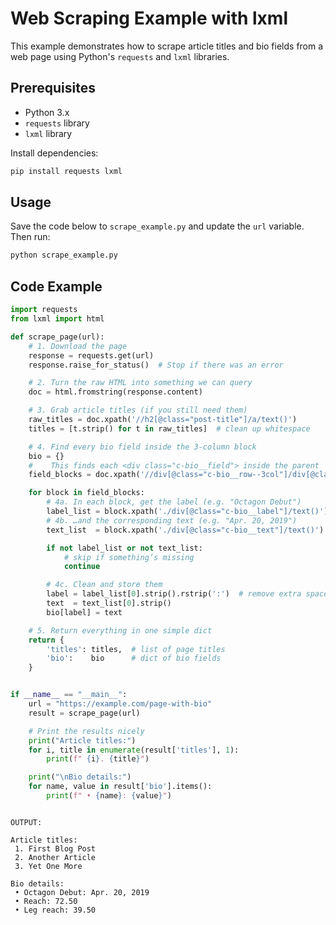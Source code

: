 # Web Scraping Example with lxml

This example demonstrates how to scrape article titles and bio fields from a web page using Python's `requests` and `lxml` libraries.

## Prerequisites

* Python 3.x
* `requests` library
* `lxml` library

Install dependencies:

```bash
pip install requests lxml
```

## Usage

Save the code below to `scrape_example.py` and update the `url` variable. Then run:

```bash
python scrape_example.py
```

## Code Example

```python
import requests
from lxml import html

def scrape_page(url):
    # 1. Download the page
    response = requests.get(url)
    response.raise_for_status()  # Stop if there was an error

    # 2. Turn the raw HTML into something we can query
    doc = html.fromstring(response.content)

    # 3. Grab article titles (if you still need them)
    raw_titles = doc.xpath('//h2[@class="post-title"]/a/text()')
    titles = [t.strip() for t in raw_titles]  # clean up whitespace

    # 4. Find every bio field inside the 3-column block
    bio = {}
    #    This finds each <div class="c-bio__field"> inside the parent
    field_blocks = doc.xpath('//div[@class="c-bio__row--3col"]/div[@class="c-bio__field"]')

    for block in field_blocks:
        # 4a. In each block, get the label (e.g. "Octagon Debut")
        label_list = block.xpath('./div[@class="c-bio__label"]/text()')
        # 4b. …and the corresponding text (e.g. "Apr. 20, 2019")
        text_list  = block.xpath('./div[@class="c-bio__text"]/text()')

        if not label_list or not text_list:
            # skip if something’s missing
            continue

        # 4c. Clean and store them
        label = label_list[0].strip().rstrip(':')  # remove extra spaces/colons
        text  = text_list[0].strip()
        bio[label] = text

    # 5. Return everything in one simple dict
    return {
        'titles': titles,  # list of page titles
        'bio':    bio      # dict of bio fields
    }


if __name__ == "__main__":
    url = "https://example.com/page-with-bio"
    result = scrape_page(url)

    # Print the results nicely
    print("Article titles:")
    for i, title in enumerate(result['titles'], 1):
        print(f" {i}. {title}")

    print("\nBio details:")
    for name, value in result['bio'].items():
        print(f" • {name}: {value}")
```

```text

OUTPUT:

Article titles:
 1. First Blog Post
 2. Another Article
 3. Yet One More

Bio details:
 • Octagon Debut: Apr. 20, 2019
 • Reach: 72.50
 • Leg reach: 39.50

```
